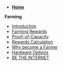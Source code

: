 - [**Home**](@threefold_home)

**Farming**

- [Introduction](farming_intro)
- [Farming Rewards](farming_reward)
- [Proof-of-Capacity](proof_of_capacity)
- [Rewards Calculation](farming_calculator)
- [Why become a Farmer](why_farming)
- [Hardware Options](farming_hardware_overview)
- [BE THE INTERNET](be_the_internet)
<!-- - [Certified Farming](certified_farming) -->



<!-- - [Planet Positive Farming](@lanet_positive_farming) -->
